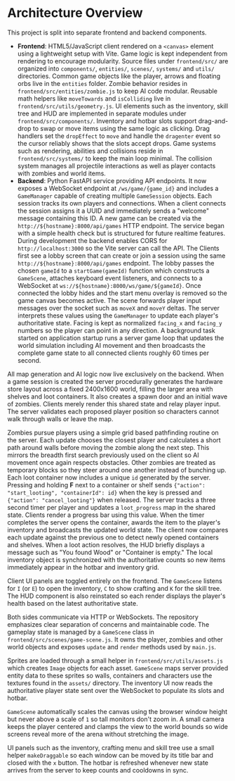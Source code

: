 # Architecture Overview

This project is split into separate frontend and backend components.

- **Frontend**: HTML5/JavaScript client rendered on a `<canvas>` element using a lightweight setup with Vite. Game logic is kept independent from rendering to encourage modularity. Source files under `frontend/src/` are organized into `components/`, `entities/`, `scenes/`, `systems/` and `utils/` directories. Common game objects like the player, arrows and floating orbs live in the `entities` folder.
  Zombie behavior resides in `frontend/src/entities/zombie.js` to keep AI code modular.
  Reusable math helpers like `moveTowards` and `isColliding` live in `frontend/src/utils/geometry.js`.
  UI elements such as the inventory, skill tree and HUD are implemented in separate modules under `frontend/src/components/`.
  Inventory and hotbar slots support drag-and-drop to swap or move items using the
  same logic as clicking. Drag handlers set the `dropEffect` to `move` and
  handle the `dragenter` event so the cursor reliably shows that the slots
  accept drops.
  Game systems such as rendering, abilities and collisions reside in `frontend/src/systems/` to keep the main loop minimal. The collision system manages all projectile interactions as well as player contacts with zombies and world items.
- **Backend**: Python FastAPI service providing API endpoints. It now exposes a
  WebSocket endpoint at `/ws/game/{game_id}` and includes a `GameManager`
  capable of creating multiple `GameSession` objects. Each session tracks its
  own players and connections. When a client connects the session assigns it a
  UUID and immediately sends a "welcome" message containing this ID. A new game
  can be created via the `http://${hostname}:8000/api/games` HTTP endpoint. The
  service began with a simple health check but is structured for future
  realtime features. During development the backend enables CORS for
  `http://localhost:3000` so the Vite server can call the API. The Clients first see a lobby screen that can create or
  join a session using the same `http://${hostname}:8000/api/games` endpoint.
  The lobby passes the chosen `gameId` to a
  `startGame(gameId)` function which constructs a `GameScene`, attaches keyboard
  event listeners, and connects to a WebSocket at
  `ws://${hostname}:8000/ws/game/${gameId}`. Once connected the lobby hides and
  the start menu overlay is removed so the game canvas becomes active. The scene forwards player input messages over
  the socket such as `moveX` and `moveY` deltas. The server interprets these
  values using the `GameManager` to update each player's authoritative state.
  Facing is kept as normalized `facing_x` and `facing_y` numbers so the player
  can point in any direction.
  A background task started on application startup runs a server game loop that
  updates the world simulation including AI movement and then broadcasts the
  complete game state to all connected clients roughly 60 times per second.

All map generation and AI logic now live exclusively on the backend. When a game session is created the server procedurally generates the hardware store layout across a fixed 2400x1600 world, filling the larger area with shelves and loot containers. It also creates a spawn door and an initial wave of zombies. Clients merely render this shared state and relay player input. The server validates each proposed player position so characters cannot walk through walls or leave the map.

Zombies pursue players using a simple grid based pathfinding routine on the
server. Each update chooses the closest player and calculates a short path around
walls before moving the zombie along the next step. This mirrors the breadth
first search previously used on the client so AI movement once again respects
obstacles. Other zombies are treated as temporary blocks so they steer around
one another instead of bunching up.
Each loot container now includes a unique `id` generated by the server. Pressing
and holding **F** next to a container or shelf sends
`{"action": "start_looting", "containerId": id}` when the key is pressed and
`{"action": "cancel_looting"}` when released. The server tracks a three second
timer per player and updates a `loot_progress` map in the shared state. Clients
render a progress bar using this value. When the timer completes the server
opens the container, awards the item to the player's inventory and broadcasts
the updated world state.
The client now compares each update against the previous one to detect newly
opened containers and shelves. When a loot action resolves, the HUD briefly
displays a message such as "You found Wood" or "Container is empty." The local
inventory object is synchronized with the authoritative counts so new items
immediately appear in the hotbar and inventory grid.

Client UI panels are toggled entirely on the frontend. The `GameScene` listens
for `I` (or `E`) to open the inventory, `C` to show crafting and `K` for
the skill tree. The HUD component is also reinstated so each render displays the
player's health based on the latest authoritative state.

Both sides communicate via HTTP or WebSockets. The repository emphasizes clear separation of concerns and maintainable code.
The gameplay state is managed by a `GameScene` class in `frontend/src/scenes/game-scene.js`. It owns the player, zombies and other world objects and exposes `update` and `render` methods used by `main.js`.

Sprites are loaded through a small helper in `frontend/src/utils/assets.js` which
creates `Image` objects for each asset. `GameScene` maps server provided entity
data to these sprites so walls, containers and characters use the textures found
in the `assets/` directory. The inventory UI now reads the authoritative player
state sent over the WebSocket to populate its slots and hotbar.

`GameScene` automatically scales the canvas using the browser window height but
never above a scale of `1` so tall monitors don't zoom in. A small camera
keeps the player centered and clamps the view to the world bounds so wide
screens reveal more of the arena without stretching the image.

UI panels such as the inventory, crafting menu and skill tree use a small helper
`makeDraggable` so each window can be moved by its title bar and closed with the
`x` button. The hotbar is refreshed whenever new state arrives from the server
to keep counts and cooldowns in sync.
